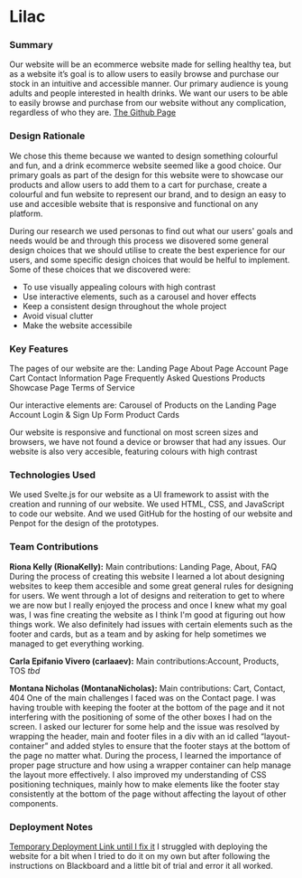 # Lilac
### Summary
Our website will be an ecommerce website made for selling healthy tea, but as a website it’s goal is to allow users to easily browse and purchase our stock in an intuitive and accessible manner. Our primary audience is young adults and people interested in health drinks. We want our users to be able to easily browse and purchase from our website without any complication, regardless of who they are. 
[The Github Page](https://github.com/RionaKelly/SvelteWebsite)

### Design Rationale
We chose this theme because we wanted to design something colourful and fun, and a drink ecommerce website seemed like a good choice. Our primary goals as part of the design for this website were to showcase our products and allow users to add them to a cart for purchase, create a colourful and fun website to represent our brand, and to design an easy to use and accesible website that is responsive and functional on any platform.

During our research we used personas to find out what our users' goals and needs would be and through this process we disovered some general design choices that we should utilise to create the best experience for our users, and some specific design choices that would be helful to implement. Some of these choices that we discovered were:
- To use visually appealing colours with high contrast
- Use interactive elements, such as a carousel and hover effects
- Keep a consistent design throughout the whole project
- Avoid visual clutter
- Make the website accessibile

### Key Features
The pages of our website are the:
Landing Page
About Page
Account Page
Cart
Contact Information Page
Frequently Asked Questions
Products Showcase Page
Terms of Service 

Our interactive elements are:
Carousel of Products on the Landing Page
Account Login & Sign Up Form
Product Cards

Our website is responsive and functional on most screen sizes and browsers, we have not found a device or browser that had any issues. Our website is also very accesible, featuring colours with high contrast 

### Technologies Used
We used Svelte.js for our website as a UI framework to assist with the creation and running of our website. We used HTML, CSS, and JavaScript to code our website. And we used GitHub for the hosting of our website and Penpot for the design of the prototypes.

### Team Contributions
**Riona Kelly (RionaKelly):**
        Main contributions: Landing Page, About, FAQ
        During the process of creating this website I learned a lot about designing websites to keep them accesible and some great general rules for designing for users. We went through a lot of designs and reiteration to get to where we are now but I really enjoyed the process and once I knew what my goal was, I was fine creating the website as I think I'm good at figuring out how things work. We also definitely had issues with certain elements such as the footer and cards, but as a team and by asking for help sometimes we managed to get everything working.

**Carla Epifanio Vivero (carlaaev):**
        Main contributions:Account, Products, TOS
        *tbd*

**Montana Nicholas (MontanaNicholas):**
        Main contributions: Cart, Contact, 404
        One of the main challenges I faced was on the Contact page. I was having trouble with keeping the footer at the bottom of the page and it not interfering with the positioning of some of the other boxes I had on the screen. I asked our lecturer for some help and the issue was resolved by wrapping the header, main and footer files in a div with an id called “layout-container” and added styles to ensure that the footer stays at the bottom of the page no matter what.
        During the process, I learned the importance of proper page structure and how using a wrapper container can help manage the layout more effectively. I also improved my understanding of CSS positioning techniques, mainly how to make elements like the footer stay consistently at the bottom of the page without affecting the layout of other components.

### Deployment Notes
[Temporary Deployment Link until I fix it](https://rionakelly.github.io/SvelteWebsite/)
I struggled with deploying the website for a bit when I tried to do it on my own but after following the instructions on Blackboard and a little bit of trial and error it all worked.